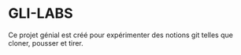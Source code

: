 # GLI-LABS
Ce projet génial est créé pour expérimenter des notions git telles que cloner, pousser et tirer.
